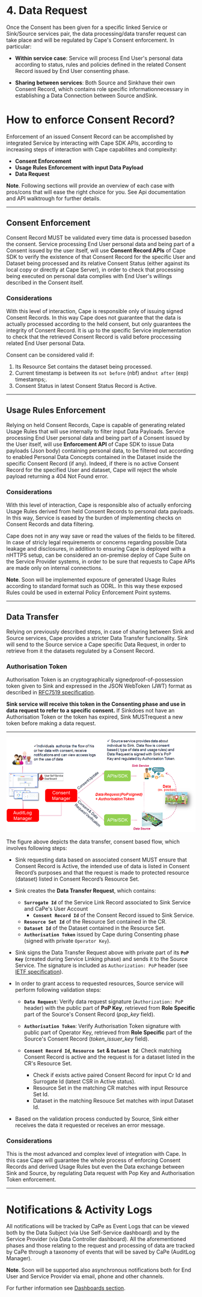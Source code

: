 # 4. Data Request

Once the Consent has been given for a specific linked Service or Sink/Source services pair, the data processing/data transfer request can take place and will be regulated by Cape's Consent enforcement.
In particular:

  - **Within service case**: Service will process End User's personal data according to status, rules and policies defined in the related Consent Record issued by End User consenting phase.


  - **Sharing between services**: Both​ ​Source​ ​and Sink​ ​have​ ​their​ ​own​ ​Consent​ ​Record,​ ​which​ ​contains​ ​role​ ​specific​ ​information​ ​necessary​ ​in establishing​ ​a​ ​Data​ ​Connection​ ​between​ ​Source​ and​ ​Sink.

# How to enforce Consent Record?
Enforcement of an issued Consent Record can be accomplished by integrated Service by interacting with Cape SDK APIs, according to increasing steps of interaction with Cape capabilites and complexity:

- **Consent Enforcement**
- **Usage Rules Enforcement with input Data Payload**
- **Data Request**

**Note**. Following sections will provide an overview of each case with pros/cons that will ease the right choice for you. See Api documentation and API walktrough for further details.

---
## Consent Enforcement

Consent Record​ ​MUST​ ​be​ ​validated​ ​every​ ​time​​ ​data​ ​is​ ​processed​ ​based​ ​on​ ​the​ ​consent.
Service processing End User personal data and being part of a Consent issued by the user itself, will use **Consent Record APIs** of Cape SDK to verify the existence of that Consent Record for the specific User and Dataset being processed and its relative Consent Status (either against its local copy or directly at Cape Server), in order to check that processing being executed on personal data complies with End User's willings described in the Consent itself.

### Considerations

With this level of interaction, Cape is responsible only of issuing signed Consent Records. In this way Cape does not guarantee that the data is actually processed according to the held consent, but only guarantees the integrity of Consent Record. It is up to the specific Service implementation to check that the retrieved Consent Record is valid before proccessing related End User personal Data.

Consent​ ​can be considered ​valid​ ​if:

  1. Its Resource Set contains the dataset being processed.
  1. Current timestamp ​is​ ​between​ its `​not​ ​before` (nbf)​ ​and​ `​not​ ​after` (exp)​ ​timestamps;.
  2. Consent​ ​Status​ ​in​ ​latest​ ​Consent​ ​Status​ ​Record​ ​is​ ​Active.

---
## Usage Rules Enforcement

Relying on held Consent Records, Cape is capable of generating related Usage Rules that will use internally to filter input Data Payloads.
Service processing End User personal data and being part of a Consent issued by the User itself, will use **Enforcement API** of Cape SDK to issue Data payloads (Json body) containing personal data, to be filtered out according to enabled Personal Data Concepts contained in the Dataset inside the specific Consent Record (if any). Indeed, if there is no active Consent Record for the specified User and dataset, Cape will reject the whole payload returning a 404 Not Found error.

### Considerations
With this level of interaction, Cape is responsible also of actually enforcing Usage Rules derived from held Consent Records to personal data payloads. In this way, Service is eased by the burden of implementing checks on Consent Records and data filtering. 

Cape does not in any way save or read the values of the fields to be filtered. In case of stricly legal requirements or concerns regarding possible Data leakage and disclosures, in addition to ensuring Cape is deployed with a nHTTPS setup, can be considered an on-premise deploy of Cape Suite on the Service Provider systems, in order to be sure that requests to Cape APIs are made only on internal connections.

**Note**. Soon will be implemented exposure of generated Usage Rules according to standard format such as ODRL. In this way these exposed Rules could be used in external Policy Enforcement Point systems.


---
## Data Transfer
Relying on previously described steps, in case of sharing between Sink and Source services, Cape provides a stricter Data Transfer funcionality. Sink will send to the Source service a Cape specific Data Request, in order to retrieve from it the datasets regulated by a Consent Record.

### Authorisation Token

​Authorisation​ ​Token​ ​is​ ​an​ cryptographically​ ​signed​ ​proof-of-possession token​ ​given​ ​to​ ​Sink​ ​and​ ​expressed​​ ​in​ ​the​ ​JSON​ ​Web​ ​Token​ ​(JWT)​ ​format​ ​as​ ​described​ ​in​ ​[RFC7519 specification](https://tools.ietf.org/html/rfc7519).

**Sink service will receive this token in the Consenting phase and use ​in​ ​data​ ​request​ ​to​ ​refer​ ​to​ ​a​ ​specific​ ​consent.**
If​ ​Sink​ ​does​ ​not​ ​have​ ​an​ ​Authorisation​ ​Token​ ​or​ ​the​ ​token​ ​has​ ​expired,​ ​Sink​ ​MUST​ ​request​ ​a​ ​new token​ ​before​ ​making​ ​a​ ​data​ ​request.​

---

![data-request](data-request.png)


The figure above depicts the data transfer, consent based flow, which involves following steps:

  - Sink​ ​requesting​ ​data​ ​based​ ​on​ associated consent ​MUST​ ​ensure​ ​that​ ​Consent​ ​Record​ ​is​ ​Active,​ ​the​ ​intended use​ ​of​ ​data​ ​is​ ​listed​ ​in​ ​Consent​ ​Record’s​ ​purposes​ ​and​ ​that​ ​the​ ​request​ ​is​ ​made​ ​to​ ​protected resource​ (dataset) ​listed​ ​in​ ​Consent​ ​Record’s​ Resource Set.

  - Sink creates the **Data Transfer Request**, which contains:

     - **`Surrogate Id`** of the Service Link Record associated to Sink Service and CaPe's User Account
	   - **`Consent Record Id`** of the Consent Record issued to Sink Service.
     - **`Resource Set Id`** of the Resource Set contained in the CR.
     - **`Dataset Id`** of the Dataset contained in the Resource Set.
     - **`Authorisation Token`** issued by Cape during Consenting phase (signed with private `Operator Key`).

  - Sink signs the Data Transfer Request above with private part of its **`PoP Key`** (created during Service Linking phase) and sends it to the Source Service.
    The signature is included as `Authorization: PoP` header (see [IETF specification](https://tools.ietf.org/html/draft-ietf-oauth-signed-http-request-03)).

  - In order to grant access to requested resources, Source service will perform following validation steps:
  
    - **`Data Request`**: Verify data request signature (`Authorization: PoP` header) with the public part of **PoP Key**, retrieved from **Role Specific** part of the Source's Consent Record (*pop_key* field).
    
	- **`Authorisation Token`**: Verify Authorisation Token signature with public part of Operator Key, retrieved from **Role Specific** part of the Source's Consent Record (*token_issuer_key* field).

    - **`Consent Record Id`, `Resource Set` & `Dataset Id`**: Check matching Consent Record is active and the request is for a dataset listed in the CR's Resource Set.
	   
	     - Check if exists active paired Consent Record for input Cr Id and Surrogate Id (latest CSR in Active status).
         - Resource Set in the matching CR matches with input Resource Set Id.
         - Dataset in the matching Resouce Set matches with input Dataset Id.

   - ​​Based​ ​on​ ​the​ ​validation​ ​process​ ​conducted​ ​by​ ​Source,​ ​Sink​ ​either​ ​receives​ ​the​ ​data​ ​it
     requested​ ​or​ ​receives​ ​an​ ​error​ ​message. 

### Considerations
This is the most advanced and complex level of integration with Cape. In this case Cape will guarantee the whole process of enforcing Consent Records and derived Usage Rules but even the Data exchange between Sink and Source, by regulating Data request with Pop Key and Authorisation Token enforcement.


---
# Notifications & Activity Logs

All notifications will be tracked by CaPe as Event Logs that can be viewed both by the Data Subject (via Use Self-Service dashboard) and by the Service Provider (via Data Controller dashboard).
All the aforementioned phases and those relating to the request and processing of data are tracked by CaPe through a taxonomy of events that will be saved by CaPe (AuditLog Manager).

**Note**. Soon will be supported also asynchronous notifications both for End User and Service Provider via email, phone and other channels.

For further information see [Dashboards section]().

